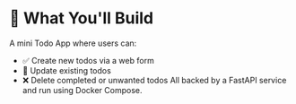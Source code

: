 # 🧩 What You'll Build
A mini Todo App where users can:
- ✅ Create new todos via a web form
- 🔁 Update existing todos
- ❌ Delete completed or unwanted todos
All backed by a FastAPI service and run using Docker Compose.
